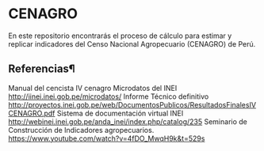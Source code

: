 # CENAGRO
En este repositorio encontrarás el proceso de cálculo para estimar y replicar indicadores del Censo Nacional Agropecuario (CENAGRO) de Perú.

## Referencias¶
Manual del cencista IV cenagro
Microdatos del INEI http://iinei.inei.gob.pe/microdatos/
Informe Técnico definitivo http://proyectos.inei.gob.pe/web/DocumentosPublicos/ResultadosFinalesIVCENAGRO.pdf
Sistema de documentación virtual INEI http://webinei.inei.gob.pe/anda_inei/index.php/catalog/235
Seminario de Construcción de Indicadores agropecuarios. https://www.youtube.com/watch?v=4fDO_MwqH9k&t=529s
